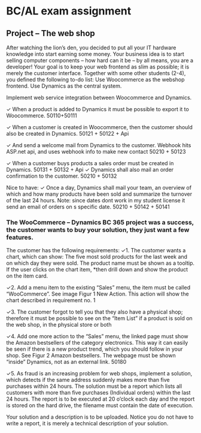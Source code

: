 # BC/AL exam assignment

## Project – The web shop

After watching the lion’s den, you decided to put all your
IT hardware knowledge into start earning some money.
Your business idea is to start selling computer components – how hard can it be – by all means, you are a
developer!
Your goal is to keep your web frontend as slim as possible; it is merely the customer interface.
Together with some other students (2-4), you defined the following to-do list:
Use Woocommerce as the webshop frontend.
Use Dynamics as the central system.

Implement web service integration between Woocommerce and Dynamics.

✓   When a product is added to Dynamics it must be possible to export it to Woocommerce. 
50110+50111

✓   When a customer is created in Woocommerce, then the customer should also be created in 
Dynamics. 
50121 + 50122 + Api

✓   And send a welcome mail from Dynamics to the customer. 
Webhook hits ASP.net api, and uses webhook info to make new contact
50210 + 50123

✓   When a customer buys products a sales order must be created in Dynamics.
50131 + 50132 + Api
✓       Dynamics shall also mail an order confirmation to the customer.
50210 + 50132

Nice to have:
✓   Once a day, Dynamics shall mail your team, an overview of which and how many
products have been sold and summarize the turnover of the last 24 hours.
Note: since dates dont work in my student license it send an email of orders on s specific date.
50210 + 50142 + 50141


### The WooCommerce – Dynamics BC 365 project was a success, the customer wants to buy your solution, they just want a few features.
The customer has the following requirements:
✓1.
The customer wants a chart, which can show:
The five most sold products for the last week and on which day they were sold. The product name must be
shown as a tooltip. If the user clicks on the chart item, 
*then drill down and show the product on the item
card.

✓2.
Add a menu item to the existing “Sales” menu, the item must be called “WooCommerce”. See image Figur
1 New Action.
This action will show the chart described in requirement no. 1

✓3.
The customer forgot to tell you that they also have a physical shop; therefore it must be possible to see on
the “Item List” if a product is sold on the web shop, in the physical store or both

✓4.
Add one more action to the “Sales” menu, the linked page must show the Amazon bestsellers of the
category electronics. This way it can easily be seen if there is a new product trend, which you should follow
in your shop. See Figur 2 Amazon bestsellers. The webpage must be shown “inside” Dynamics, not as an
external link.
50180

✓5.
As fraud is an increasing problem for web shops, implement a solution, which detects if the same address
suddenly makes more than five purchases within 24 hours.
The solution must be a report which lists all customers with more than five purchases (Individual orders)
within the last 24 hours. The report is to be executed at 20 o’clock each day and the report is stored on the
hard drive, the filename must contain the date of execution.

Your solution and a description is to be uploaded. Notice you do not have to write a report, it is merely a
technical description of your solution.